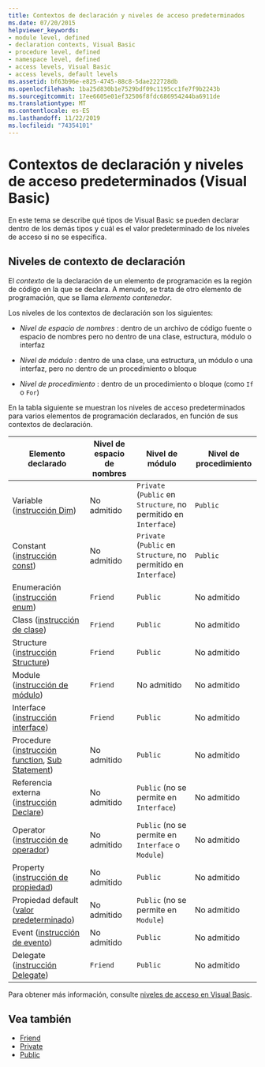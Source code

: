 ```yaml
---
title: Contextos de declaración y niveles de acceso predeterminados
ms.date: 07/20/2015
helpviewer_keywords:
- module level, defined
- declaration contexts, Visual Basic
- procedure level, defined
- namespace level, defined
- access levels, Visual Basic
- access levels, default levels
ms.assetid: bf63b96e-e825-4745-88c8-5dae222728db
ms.openlocfilehash: 1ba25d830b1e7529bdf09c1195cc1fe7f9b2243b
ms.sourcegitcommit: 17ee6605e01ef32506f8fdc686954244ba6911de
ms.translationtype: MT
ms.contentlocale: es-ES
ms.lasthandoff: 11/22/2019
ms.locfileid: "74354101"
---
```

# <a name="declaration-contexts-and-default-access-levels-visual-basic"></a>Contextos de declaración y niveles de acceso predeterminados (Visual Basic)
En este tema se describe qué tipos de Visual Basic se pueden declarar dentro de los demás tipos y cuál es el valor predeterminado de los niveles de acceso si no se especifica.  
  
## <a name="declaration-context-levels"></a>Niveles de contexto de declaración  
 El *contexto* de la declaración de un elemento de programación es la región de código en la que se declara. A menudo, se trata de otro elemento de programación, que se llama *elemento contenedor*.  
  
 Los niveles de los contextos de declaración son los siguientes:  
  
- *Nivel de espacio de nombres* : dentro de un archivo de código fuente o espacio de nombres pero no dentro de una clase, estructura, módulo o interfaz  
  
- *Nivel de módulo* : dentro de una clase, una estructura, un módulo o una interfaz, pero no dentro de un procedimiento o bloque  
  
- *Nivel de procedimiento* : dentro de un procedimiento o bloque (como `If` o `For`)  
  
 En la tabla siguiente se muestran los niveles de acceso predeterminados para varios elementos de programación declarados, en función de sus contextos de declaración.  
  
|Elemento declarado|Nivel de espacio de nombres|Nivel de módulo|Nivel de procedimiento|  
|----------------------|---------------------|------------------|---------------------|  
|Variable ([instrucción Dim](../../../visual-basic/language-reference/statements/dim-statement.md))|No admitido|`Private` (`Public` en `Structure`, no permitido en `Interface`)|`Public`|  
|Constant ([instrucción const](../../../visual-basic/language-reference/statements/const-statement.md))|No admitido|`Private` (`Public` en `Structure`, no permitido en `Interface`)|`Public`|  
|Enumeración ([instrucción enum](../../../visual-basic/language-reference/statements/enum-statement.md))|`Friend`|`Public`|No admitido|  
|Class ([instrucción de clase](../../../visual-basic/language-reference/statements/class-statement.md))|`Friend`|`Public`|No admitido|  
|Structure ([instrucción Structure](../../../visual-basic/language-reference/statements/structure-statement.md))|`Friend`|`Public`|No admitido|  
|Module ([instrucción de módulo](../../../visual-basic/language-reference/statements/module-statement.md))|`Friend`|No admitido|No admitido|  
|Interface ([instrucción interface](../../../visual-basic/language-reference/statements/interface-statement.md))|`Friend`|`Public`|No admitido|  
|Procedure ([instrucción function](../../../visual-basic/language-reference/statements/function-statement.md), [Sub Statement](../../../visual-basic/language-reference/statements/sub-statement.md))|No admitido|`Public`|No admitido|  
|Referencia externa ([instrucción Declare](../../../visual-basic/language-reference/statements/declare-statement.md))|No admitido|`Public` (no se permite en `Interface`)|No admitido|  
|Operator ([instrucción de operador](../../../visual-basic/language-reference/statements/operator-statement.md))|No admitido|`Public` (no se permite en `Interface` o `Module`)|No admitido|  
|Property ([instrucción de propiedad](../../../visual-basic/language-reference/statements/property-statement.md))|No admitido|`Public`|No admitido|  
|Propiedad default ([valor predeterminado](../../../visual-basic/language-reference/modifiers/default.md))|No admitido|`Public` (no se permite en `Module`)|No admitido|  
|Event ([instrucción de evento](../../../visual-basic/language-reference/statements/event-statement.md))|No admitido|`Public`|No admitido|  
|Delegate ([instrucción Delegate](../../../visual-basic/language-reference/statements/delegate-statement.md))|`Friend`|`Public`|No admitido|  
  
 Para obtener más información, consulte [niveles de acceso en Visual Basic](../../../visual-basic/programming-guide/language-features/declared-elements/access-levels.md).  
  
## <a name="see-also"></a>Vea también

- [Friend](../../../visual-basic/language-reference/modifiers/friend.md)
- [Private](../../../visual-basic/language-reference/modifiers/private.md)
- [Public](../../../visual-basic/language-reference/modifiers/public.md)

